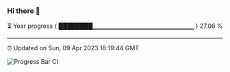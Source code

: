### Hi there 👋

⏳ Year progress { ████████▁▁▁▁▁▁▁▁▁▁▁▁▁▁▁▁▁▁▁▁▁▁ } 27.06 %

---

⏰ Updated on Sun, 09 Apr 2023 18:19:44 GMT

![Progress Bar CI](https://github.com/ZhaoGui/ZhaoGui/workflows/Progress%20Bar%20CI/badge.svg)
